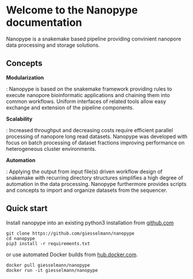 # Welcome to the Nanopype documentation

Nanopype is a snakemake based pipeline providing convinient nanopore data processing and storage solutions.
	
## Concepts

**Modularization**

:	Nanopype is based on the snakemake framework providing rules to execute nanopore bioinformatic applications and chaining them into common workflows. Uniform interfaces of related tools allow easy exchange and extension of the pipeline components.

**Scalability**

:	Increased throughput and decreasing costs require efficient parallel processing of nanopore long read datasets. Nanopype was developed with focus on batch processing of dataset fractions improving performance on heterogeneous cluster environments.

**Automation**

:	Applying the output from input file(s) driven workflow design of snakemake with recurring directory structures simplifies a high degree of automation in the data processing. Nanopype furthermore provides scripts and concepts to import and organize datasets from the sequencer.

## Quick start

Install nanopype into an existing python3 installation from [github.com](https://github.com/giesselmann/nanopype/) 

    git clone https://github.com/giesselmann/nanopype
    cd nanopype
    pip3 install -r requirements.txt

or use automated Docker builds from [hub.docker.com](https://hub.docker.com/r/giesselmann/nanopype/).

    docker pull giesselmann/nanopype
    docker run -it giesselmann/nanopype



